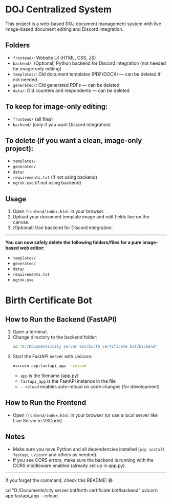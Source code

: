 # DOJ Centralized System

This project is a web-based DOJ document management system with live image-based document editing and Discord integration.

## Folders
- `frontend/`: Website UI (HTML, CSS, JS)
- `backend/`: (Optional) Python backend for Discord integration (not needed for image-only editing)
- `templates/`: Old document templates (PDF/DOCX) — can be deleted if not needed
- `generated/`: Old generated PDFs — can be deleted
- `data/`: Old counters and respondents — can be deleted

## To keep for image-only editing:
- `frontend/` (all files)
- `backend/` (only if you want Discord integration)

## To delete (if you want a clean, image-only project):
- `templates/`
- `generated/`
- `data/`
- `requirements.txt` (if not using backend)
- `ngrok.exe` (if not using backend)

## Usage
1. Open `frontend/index.html` in your browser.
2. Upload your document template image and edit fields live on the canvas.
3. (Optional) Use backend for Discord integration.

---

**You can now safely delete the following folders/files for a pure image-based web editor:**
- `templates/`
- `generated/`
- `data/`
- `requirements.txt`
- `ngrok.exe`

# Birth Certificate Bot

## How to Run the Backend (FastAPI)

1. Open a terminal.
2. Change directory to the backend folder:
   ```sh
   cd "D:/Documents/city server bot/birth certificate bot/backend"
   ```
3. Start the FastAPI server with Uvicorn:
   ```sh
   uvicorn app:fastapi_app --reload
   ```
   - `app` is the filename (app.py)
   - `fastapi_app` is the FastAPI instance in the file
   - `--reload` enables auto-reload on code changes (for development)

## How to Run the Frontend

- Open `frontend/index.html` in your browser (or use a local server like Live Server in VSCode).

## Notes
- Make sure you have Python and all dependencies installed (`pip install fastapi uvicorn` and others as needed).
- If you see CORS errors, make sure the backend is running with the CORS middleware enabled (already set up in app.py).

---

If you forget the command, check this README! 😄


cd "D:/Documents/city server bot/birth certificate bot/backend"
uvicorn app:fastapi_app --reload
